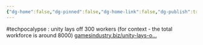 ```yaml
---
{"dg-home":false,"dg-pinned":false,"dg-home-link":false,"dg-publish":true,"tags":["dgblip"],"disabled rules":["yaml-title","yaml-title-alias","file-name-heading"],"title":"philipp on mastodon @ 2023-01-18","created-date":"2023-01-18T17:19:16","id":109711350592719470,"updated-date":"2025-05-02T08:50:43","dg-path":"blips/109711350592719470.md","permalink":"/blips/109711350592719470/","dgPassFrontmatter":true}
---
```



#techpocalypse : unity lays off 300 workers (for context - the total workforce is around 8000) [gamesindustry.biz/unity-lays-o…](https://www.gamesindustry.biz/unity-lays-off-nearly-300)



